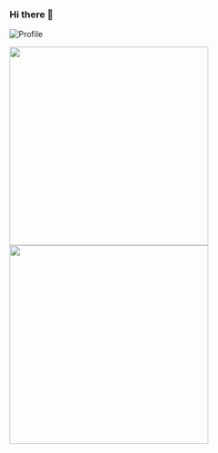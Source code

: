 ### Hi there 👋

<!--
**l1xnan/l1xnan** is a ✨ _special_ ✨ repository because its `README.md` (this file) appears on your GitHub profile.

Here are some ideas to get you started:

- 🔭 I’m currently working on ...
- 🌱 I’m currently learning ...
- 👯 I’m looking to collaborate on ...
- 🤔 I’m looking for help with ...
- 💬 Ask me about ...
- 📫 How to reach me: ...
- 😄 Pronouns: ...
- ⚡ Fun fact: ...
-->


![Profile](http://github-profile-summary-cards.vercel.app/api/cards/profile-details?username=l1xnan&theme=nord_dark)
<div>
<!--Stats-->
<img width="350px" src="http://github-profile-summary-cards.vercel.app/api/cards/stats?username=l1xnan&theme=nord_dark"/>
<!--Language-->
<img width="350px" src="http://github-profile-summary-cards.vercel.app/api/cards/most-commit-language?username=l1xnan&theme=nord_dark"/>
</div>
<!--
![l1xnan's GitHub stats](https://github-readme-stats.vercel.app/api?username=l1xnan&show_icons=true&theme=radical)
![Top Langs](https://github-readme-stats.vercel.app/api/top-langs/?username=l1xnan&hide=json,css,html&theme=tokyonight)
-->
